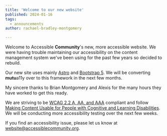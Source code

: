 ```yaml
---
title: 'Welcome to our new website'
published: 2024-01-16
tags:
  - announcements
author: rachael-bradley-montgomery

---
```


Welcome to Accessible **Community**'s new, more accessible website. We were having trouble maintaining our accessibility on the content management system we've been using for the past few years so decided to rebuild. 

Our new site uses mainly [Astro](https://astro.build) and [Bootstrap 5](https://getbootstrap.com/). We will be converting **mutu**a11y over to this framework in the next few months. 

My sincere thanks to Brian Montgomery and Alexis for the many hours they have worked to get this ready.   

We are striving to be [WCAG 2.2 A, AA, and AAA](https://www.w3.org/TR/WCAG22/) compliant and follow [Making Content Usable for People with Cognitive and Learning Disabilities](https://www.w3.org/TR/coga-usable/). We will be conducting more accessibility testing over the next few weeks.

If you find an accessibility issue, please let us know at website@accessiblecommunity.org. 